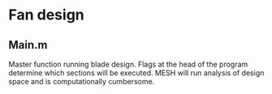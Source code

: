 # Fan design

## Main.m 
Master function running blade design. Flags at the head of the program determine which sections will be executed. MESH will run analysis of design space and is computationally cumbersome. 
